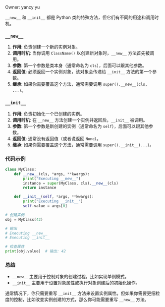 
Owner: yancy yu

`__new__` 和 `__init__` 都是 Python 类的特殊方法，但它们有不同的用途和调用时机。

### `__new__`

1. **作用**: 负责创建一个新的实例对象。
2. **调用时机**: 当你调用 `ClassName()` 以创建新对象时，`__new__` 方法首先被调用。
3. **参数**: 第一个参数是类本身（通常命名为 `cls`），后面可以跟其他参数。
4. **返回值**: 必须返回一个实例对象，该对象会传递给 `__init__` 方法的第一个参数。
5. **继承**: 如果你需要覆盖这个方法，通常需要调用 `super().__new__(cls, ...)`。

### `__init__`

1. **作用**: 负责初始化一个已创建的实例。
2. **调用时机**: 在 `__new__` 方法创建一个实例并返回后，`__init__` 被调用。
3. **参数**: 第一个参数是新创建的实例（通常命名为 `self`），后面可以跟其他参数。
4. **返回值**: 通常没有返回值（或者说返回 `None`）。
5. **继承**: 如果你需要覆盖这个方法，通常需要调用 `super().__init__(...)`。

### 代码示例

```python
class MyClass:
    def __new__(cls, *args, **kwargs):
        print("Executing __new__")
        instance = super(MyClass, cls).__new__(cls)
        return instance

    def __init__(self, *args, **kwargs):
        print("Executing __init__")
        self.value = args[0]

# 创建实例
obj = MyClass(42)

# 输出
# Executing __new__
# Executing __init__

# 检查属性
print(obj.value)  # 输出: 42

```

### 总结

- `__new__` 主要用于控制对象的创建过程，比如实现单例模式。
- `__init__` 主要用于设置对象属性或执行对象创建后的初始化操作。

通常情况下，你只需要重写 `__init__` 方法来设置实例属性。但如果你需要更细粒度的控制，比如改变实例创建的方式，那么你可能需要重写 `__new__` 方法。